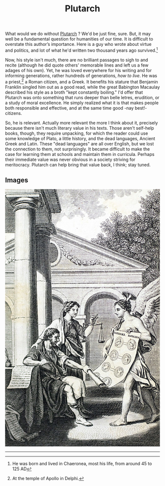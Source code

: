 ﻿---
title: Plutarch
---

What would we do without [Plutarch](<https://en.wikipedia.org/wiki/Plutarch>) ? We'd be just fine, sure. But, it may well be a fundamental question for humanities of our time. It is difficult to overstate this author’s importance. Here is a guy who wrote about virtue and politics, and lot of what he'd written two thousand years ago survived.[^2]

Now, his style isn't much, there are no brilliant passages to sigh to and recite (although he did quote others' memorable lines and left us a few adages of his own). Yet, he was loved everywhere for his writing and for informing generations, rather hundreds of generations, *how to live*. He was a priest,[^1] a Roman citizen, and a Greek. It benefits his stature that Benjamin Franklin singled him out as a good read, while the great Babington Macaulay described his style as a broth "kept constantly boiling." I'd offer that Plutarch was onto something that runs deeper than belle letres, erudition, or a study of moral excellence. He simply realized what it is that makes people both responsible and effective, and at the same time good -nay best!- citizens.

So, he is relevant. Actually more relevant the more I think about it, precisely because there isn't much literary value in his texts. Those aren't self-help books, though, they require unpacking, for which the reader could use some knowledge of Plato, a little history, and the dead languages, Ancient Greek and Latin. These "dead languages" are all over English, but we lost the connection to them, not surprisingly. It became difficult to make the case for learning them at schools and maintain them in curricula. Perhaps their immediate value was never obvious in a society striving for meritocracy. Plutarch can help bring that value back, I think; stay tuned.

Images
------

![](<../images/plutarch-s-lives-plutarch-first-edition-1770.jpg>)


----

[^1]: At the temple of Apollo in Delphi.
[^2]: He was born and lived in Chaeronea, most his life, from around 45 to 125 AD

